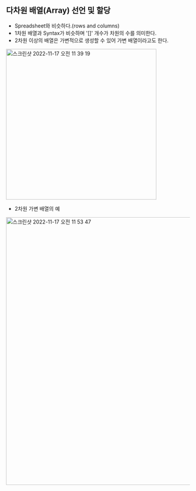 ## 다차원 배열(Array) 선언 및 할당
- Spreadsheet와 비슷하다.(rows and columns)
- 1차원 배열과 Syntax가 비슷하며 '[]' 개수가 차원의 수를 의미한다.
- 2차원 이상의 배열은 가변적으로 생성할 수 있어 가변 배열이라고도 한다.

<img width="412" alt="스크린샷 2022-11-17 오전 11 39 19" src="https://user-images.githubusercontent.com/75515697/202341320-55e0f34d-5bfe-4c4b-8896-eedd0328ea7f.png">

- 2차원 가변 배열의 예

<img width="732" alt="스크린샷 2022-11-17 오전 11 53 47" src="https://user-images.githubusercontent.com/75515697/202343253-b6bbac92-e2ee-4ba9-b578-292062fe7aaf.png">
